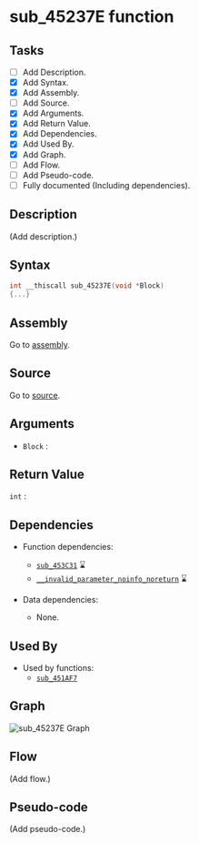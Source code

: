 # sub_45237E function

## Tasks

- [ ] Add Description.
- [X] Add Syntax.
- [X] Add Assembly.
- [ ] Add Source.
- [X] Add Arguments.
- [X] Add Return Value.
- [X] Add Dependencies.
- [X] Add Used By.
- [X] Add Graph.
- [ ] Add Flow.
- [ ] Add Pseudo-code.
- [ ] Fully documented (Including dependencies).

## Description

(Add description.)

## Syntax

```c
int __thiscall sub_45237E(void *Block)
{...}
```

## Assembly

Go to [assembly](../asm/sub_45237E.asm).

## Source

Go to [source](../cc/sub_45237E.cc).

## Arguments

* `Block` : 

## Return Value

`int` : 

## Dependencies

* Function dependencies:
  * [`sub_453C31`](sub_453C31.md) ⌛
  * [`__invalid_parameter_noinfo_noreturn`](__invalid_parameter_noinfo_noreturn.md) ⌛


* Data dependencies:
  * None.

## Used By

* Used by functions:
  * [`sub_451AF7`](../md/sub_451AF7.md)

## Graph

![sub_45237E Graph](../svg/sub_45237E.svg "sub_45237E Graph")

## Flow

(Add flow.)

## Pseudo-code

(Add pseudo-code.)
